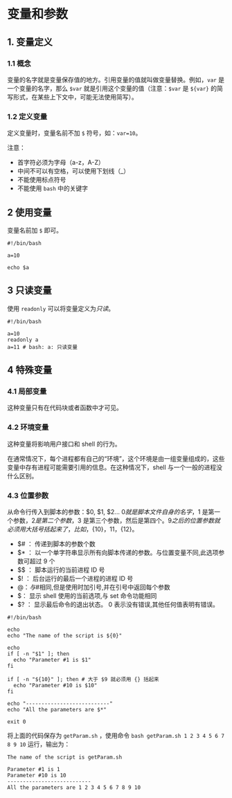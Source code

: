 # 变量和参数

## 1. 变量定义

### 1.1 概念

变量的名字就是变量保存值的地方。引用变量的值就叫做变量替换。例如，`var` 是一个变量的名字，那么 `$var` 就是引用这个变量的值（注意：`$var` 是 `${var}` 的简写形式，在某些上下文中，可能无法使用简写）。

### 1.2 定义变量

定义变量时，变量名前不加 `$` 符号，如：`var=10`。

注意：

- 首字符必须为字母（a-z，A-Z）
- 中间不可以有空格，可以使用下划线（\_）
- 不能使用标点符号
- 不能使用 `bash` 中的关键字

## 2 使用变量

变量名前加 `$` 即可。

```shell
#!/bin/bash

a=10

echo $a
```

## 3 只读变量

使用 `readonly` 可以将变量定义为*只读*。

```shell
#!/bin/bash

a=10
readonly a
a=11 # bash: a: 只读变量
```

## 4 特殊变量

### 4.1 局部变量

这种变量只有在代码块或者函数中才可见。

### 4.2 环境变量

这种变量将影响用户接口和 shell 的行为。

在通常情况下，每个进程都有自己的“环境”，这个环境是由一组变量组成的，这些变量中存有进程可能需要引用的信息。在这种情况下，shell 与一个一般的进程没什么区别。

### 4.3 位置参数

从命令行传入到脚本的参数：$0, $1, $2...
$0 就是脚本文件自身的名字，$1 是第一个参数，$2 是第二个参数，$3 是第三个参数，然后是第四个。$9 之后的位置参数就必须用大括号括起来了，比如，${10}，${11}，${12}。

- $# ： 传递到脚本的参数个数
- $\* ： 以一个单字符串显示所有向脚本传递的参数。与位置变量不同,此选项参数可超过 9 个
- $$ ： 脚本运行的当前进程 ID 号
- $! ： 后台运行的最后一个进程的进程 ID 号
- $@ ： 与$#相同,但是使用时加引号,并在引号中返回每个参数
- $： 显示 shell 使用的当前选项,与 set 命令功能相同
- $? ： 显示最后命令的退出状态。 0 表示没有错误,其他任何值表明有错误。

```shell
#!/bin/bash

echo
echo "The name of the script is ${0}"

echo
if [ -n "$1" ]; then
  echo "Parameter #1 is $1"
fi

if [ -n "${10}" ]; then # 大于 $9 就必须用 {} 括起来
  echo "Parameter #10 is $10"
fi

echo "---------------------------"
echo "All the parameters are $*"

exit 0
```

将上面的代码保存为 `getParam.sh` ，使用命令 `bash getParam.sh 1 2 3 4 5 6 7 8 9 10` 运行，输出为：

```shell
The name of the script is getParam.sh

Parameter #1 is 1
Parameter #10 is 10
---------------------------
All the parameters are 1 2 3 4 5 6 7 8 9 10
```
